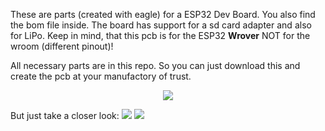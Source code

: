 These are parts (created with eagle) for a ESP32 Dev Board. You also find the bom file inside.
The board has support for a sd card adapter and also for LiPo. Keep in mind, that this pcb is for the ESP32 **Wrover** NOT for the wroom (different pinout)!


All necessary parts are in this repo. So you can just download this and create the pcb at your manufactory of trust.

<p align="center">
  <img src="https://raw.githubusercontent.com/Staubgeborener/Egon-Board-ESP32-Wrover-Dev-Board/master/media/egonboard_picture.jpg">
</p>

But just take a closer look:
<img src="https://raw.githubusercontent.com/Staubgeborener/-Egon-Board-ESP32-Wrover-Dev-Board-/master/media/front.png">
<img src="https://raw.githubusercontent.com/Staubgeborener/-Egon-Board-ESP32-Wrover-Dev-Board-/master/media/back.png">
